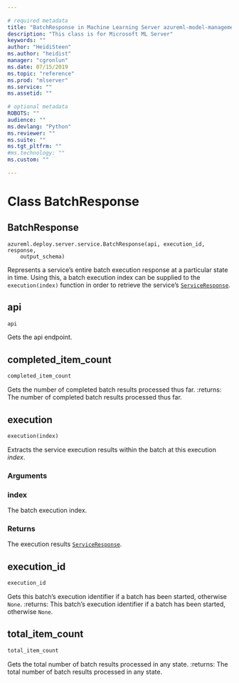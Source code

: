 ```yaml
--- 
 
# required metadata 
title: "BatchResponse in Machine Learning Server azureml-model-management-sdk" 
description: "This class is for Microsoft ML Server" 
keywords: "" 
author: "HeidiSteen" 
ms.author: "heidist"
manager: "cgronlun" 
ms.date: 07/15/2019 
ms.topic: "reference" 
ms.prod: "mlserver" 
ms.service: "" 
ms.assetid: "" 
 
# optional metadata 
ROBOTS: "" 
audience: "" 
ms.devlang: "Python" 
ms.reviewer: "" 
ms.suite: "" 
ms.tgt_pltfrm: "" 
#ms.technology: "" 
ms.custom: "" 
 
---
```


# Class BatchResponse


## BatchResponse



```
azureml.deploy.server.service.BatchResponse(api, execution_id, response,
    output_schema)
```




Represents a service’s entire batch execution response at a particular state
in time. Using this, a batch execution index can be supplied to the
`execution(index)` function in order to retrieve the service’s
[`ServiceResponse`](service-response.md).



## api

```python
api
```




Gets the api endpoint.



## completed_item_count

```python
completed_item_count
```




Gets the number of completed batch results processed thus far.
:returns: The number of completed batch results processed thus far.



## execution

```python
execution(index)
```




Extracts the service execution results within the batch at this
execution *index*.


### Arguments


### index

The batch execution index.


### Returns

The execution results [`ServiceResponse`](service-response.md).



## execution_id

```python
execution_id
```




Gets this batch’s execution identifier if a batch has been started,
otherwise `None`.
:returns: This batch’s execution identifier if a batch has been started,
otherwise `None`.



## total_item_count

```python
total_item_count
```




Gets the total number of batch results processed in any state.
:returns: The total number of batch results processed in any state.
